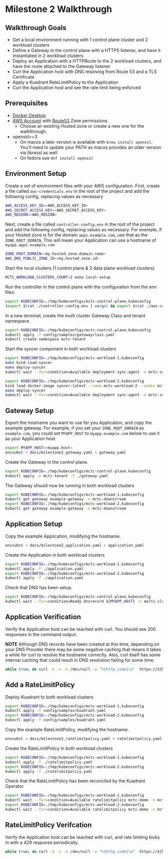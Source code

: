 # Milestone 2 Walkthrough

## Walkthrough Goals

* Get a local environment running with 1 control plane cluster and 2 workload clusters
* Define a Gateway in the control plane with a HTTPS listener, and have it instantiated in 2 workload clusters
* Deploy an Application with a HTTPRoute to the 2 workload clusters, and have the route attached to the Gateway listener
* Curl the Application host with DNS resolving from Route 53 and a TLS Certificate
* Apply a Kuadrant RateLimitPolicy to the Application
* Curl the Application host and see the rate limit being enforced

## Prerequisites

* [Docker Desktop](https://www.docker.com/products/docker-desktop/)
* [AWS Account](https://aws.amazon.com/) with [Route53](https://docs.aws.amazon.com/Route53/latest/DeveloperGuide/Welcome.html) Zone permissions
    * Choose an existing Hosted zone or create a new one for the walkthrough.
* openssl>=3
    * On macos a later version is available with `brew install openssl`. You'll need to update your PATH as macos provides an older version via libressl as well
    * On fedora use `dnf install openssl`

## Environment Setup

Create a set of environment files with your AWS configuration.
First, create a file called `aws-credentials.env` in the root of the project and add the following config, replacing values as necessary

```bash
AWS_ACCESS_KEY_ID=<AWS_ACCESS_KEY_ID>
AWS_SECRET_ACCESS_KEY=<AWS_SECRET_ACCESS_KEY>
AWS_REGION=<AWS_REGION>
```

Next, create a file called `controller-config.env` in the root of the project and add the following config, replacing values as necessary. For example, if your Hosted zone is for the domain `apps.example.com`, use that as the `ZONE_ROOT_DOMAIN`. This will mean your Application can use a hostname of `myapp.apps.example.com`

```bash
ZONE_ROOT_DOMAIN=<my.hosted.zone.domain.name>
AWS_DNS_PUBLIC_ZONE_ID=<my.hosted.zone.id>
```

Start the local clusters (1 control plane & 2 data plane workload clusters)

```bash
MCTC_WORKLOAD_CLUSTERS_COUNT=2 make local-setup
```

Run the controller in the control plane with the configuration from the env files.

```bash
export KUBECONFIG=./tmp/kubeconfigs/mctc-control-plane.kubeconfig
(export $(cat ./controller-config.env | xargs) && export $(cat ./aws-credentials.env | xargs) && make build-controller install run-controller)
```

In a new terminal, create the multi cluster Gateway Class and tenant namespace

```bash
export KUBECONFIG=./tmp/kubeconfigs/mctc-control-plane.kubeconfig
kubectl apply -f config/samples/gatewayclass.yaml
kubectl create namespace mctc-tenant
```

Start the syncer component in both workload clusters

```bash
export KUBECONFIG=./tmp/kubeconfigs/mctc-workload-1.kubeconfig
make kind-load-syncer
make deploy-syncer
kubectl wait --for=condition=Available deployment sync-agent -n mctc-system

export KUBECONFIG=./tmp/kubeconfigs/mctc-workload-2.kubeconfig
kind load docker-image syncer:latest --name mctc-workload-2 --nodes mctc-workload-2-control-plane
make deploy-syncer
kubectl wait --for=condition=Available deployment sync-agent -n mctc-system
```

## Gateway Setup

Export the hostname you want to use for you Application, and copy the example gateway.
For example, if you set your `ZONE_ROOT_DOMAIN` as `example.com`, you could set `MYAPP_HOST` to `myapp.example.com` below to use it as your Application host.

```bash
export MYAPP_HOST=<myapp.host>
envsubst < docs/milestone2_gateway.yaml > gateway.yaml
```

Create the Gateway in the control plane.

```bash
export KUBECONFIG=./tmp/kubeconfigs/mctc-control-plane.kubeconfig
kubectl apply -n mctc-tenant -f ./gateway.yaml
```

The Gateway should now be running in both workload clusters

```bash
export KUBECONFIG=./tmp/kubeconfigs/mctc-workload-1.kubeconfig
kubectl get gateway example-gateway -n mctc-downstream
export KUBECONFIG=./tmp/kubeconfigs/mctc-workload-2.kubeconfig
kubectl get gateway example-gateway -n mctc-downstream
```

## Application Setup

Copy the example Application, modifying the hostname.

```bash
envsubst < docs/milestone2_application.yaml > application.yaml
```

Create the Application in both workload clusters

```bash
export KUBECONFIG=./tmp/kubeconfigs/mctc-workload-1.kubeconfig
kubectl apply -f ./application.yaml
export KUBECONFIG=./tmp/kubeconfigs/mctc-workload-2.kubeconfig
kubectl apply -f ./application.yaml
```

Check that DNS has been setup.

```bash
export KUBECONFIG=./tmp/kubeconfigs/mctc-control-plane.kubeconfig
kubectl wait --for=condition=Ready dnsrecord ${MYAPP_HOST} -n multi-cluster-gateways
```

## Application Verification

Verify the Application host can be reached with curl. You should see 200 responses in the command output.

**NOTE** Although DNS records have been created at this time, depending on your DNS Provider there may be some negative caching that means it takes a while for curl to resolve the hostname correctly. Also, curl itself has some internal caching that could result in DNS resolution failing for some time.

```bash
while true; do curl -k -s -o /dev/null -w "%{http_code}\n"  https://${MYAPP_HOST} && sleep 2; done
```

## Add a RateLimitPolicy

Deploy Kuadrant to both workload clusters

```bash
export KUBECONFIG=./tmp/kubeconfigs/mctc-workload-1.kubeconfig
kubectl apply -f config/samples/kuadrant.yaml
export KUBECONFIG=./tmp/kubeconfigs/mctc-workload-2.kubeconfig
kubectl apply -f config/samples/kuadrant.yaml
```

Copy the example RateLimitPolicy, modifying the hostname.

```bash
envsubst < docs/milestone2_ratelimitpolicy.yaml > ratelimitpolicy.yaml
```

Create the RateLimitPolicy in both workload clusters

```bash
export KUBECONFIG=./tmp/kubeconfigs/mctc-workload-1.kubeconfig
kubectl apply -f ./ratelimitpolicy.yaml
export KUBECONFIG=./tmp/kubeconfigs/mctc-workload-2.kubeconfig
kubectl apply -f ./ratelimitpolicy.yaml
```

Check that the RateLimitPolicy has been reconciled by the Kuadrant Operator

```bash
export KUBECONFIG=./tmp/kubeconfigs/mctc-workload-1.kubeconfig
kubectl wait --for=condition=Available ratelimitpolicy mctc-demo -n mctc-demo
export KUBECONFIG=./tmp/kubeconfigs/mctc-workload-2.kubeconfig
kubectl wait --for=condition=Available ratelimitpolicy mctc-demo -n mctc-demo
```

## RateLimitPolicy Verifcation

Verify the Application host can be reached with curl, and rate limiting kicks in with a 429 response periodically.

```bash
while true; do curl -k -s -o /dev/null -w "%{http_code}\n"  https://${MYAPP_HOST} && sleep 2; done
```
